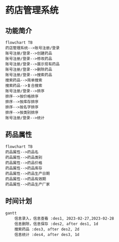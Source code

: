 # 药店管理系统
## 功能简介
```mermaid
flowchart TB
药店管理系统-->账号注册/登录
账号注册/登录-->创建药品
账号注册/登录-->修改药品
账号注册/登录-->展示现有药品
账号注册/登录-->删除药品
账号注册/登录-->搜索药品
搜索药品-->简单搜索
搜索药品-->复合搜索
账号注册/登录-->排序
排序-->按价格排序
排序-->按库存排序
排序-->按名字排序
排序-->按类别排序
账号注册/登录-->统计
```
## 药品属性
```mermaid
flowchart TB
药品属性-->药品名
药品属性-->药品类别
药品属性-->药品价格
药品属性-->药品库存
药品属性-->药品生产日期
药品属性-->药品有效期
药品属性-->药品生产厂家
```

   
## 时间计划
```mermaid
gantt
    信息录入，信息查看 :des1, 2023-02-27,2023-02-28
    信息删除，信息保存 :des2, after des1, 1d
    搜索药品 :des3, after des2, 2d
    信息统计 :des4, after des3, 1d
```